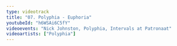```yaml
---
type: videotrack
title: "07. Polyphia - Euphoria"
youtubeId: "h6WSAi6C5fY"
videoevents: "Nick Johnston, Polyphia, Intervals at Patronaat"
videoartists: ["Polyphia"]
---
```

